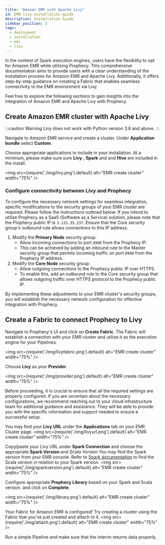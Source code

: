 ```yaml
---
title: "Amazon EMR with Apache Livy"
id: EMR-livy-installation-guide
description: Installation Guide
sidebar_position: 3
tags:
  - deployment
  - installation
  - emr
  - livy
---
```


In the context of Spark execution engines, users have the flexibility to opt for Amazon EMR while utilizing Prophecy. This comprehensive documentation aims to provide users with a clear understanding of the installation process for Amazon EMR and Apache Livy. Additionally, it offers step-by-step guidance on creating a Fabric that enables seamless connectivity to the EMR environment via Livy.

Feel free to explore the following sections to gain insights into the integration of Amazon EMR and Apache Livy with Prophecy.

## Create Amazon EMR cluster with Apache Livy

:::caution Warning
Livy does not work with Python version 3.8 and above.
:::

Navigate to Amazon EMR service and create a cluster. Under **Application bundle** select **Custom**.

Choose appropriate applications to include in your installation. At a minimum, please make sure sure **Livy** , **Spark** and and **Hive** are included in the install.

<img src={require('./img/livy.png').default} alt="EMR create cluster" width="75%" />

### Configure connectivity between Livy and Prophecy

To configure the necessary network settings for seamless integration, specific modifications to the security groups of your EMR cluster are required. Please follow the instructions outlined below:
If you intend to utilize Prophecy as a SaaS (Software as a Service) solution, please note that the Prophecy public IP is `3.133.35.237`. Ensure that the Core security group's outbound rule allows connections to this IP address.

1. Modify the **Primary Node** security group:
   - Allow incoming connections to port `8998` from the Prophecy IP.
   - This can be achieved by adding an inbound rule to the Master security group that permits incoming traffic on port `8998` from the Prophecy IP address.
2. Modify the **Core Node** security group:
   - Allow outgoing connections to the Prophecy public IP over HTTPS.
   - To enable this, add an outbound rule to the Core security group that allows outgoing traffic over HTTPS protocol to the Prophecy public IP.

By implementing these adjustments to your EMR cluster's security groups, you will establish the necessary network configuration for effective integration with Prophecy.

## Create a Fabric to connect Prophecy to Livy

Navigate to Prophecy's UI and click on **Create Fabric**. The Fabric will establish a connection with your EMR cluster and utilize it as the execution engine for your Pipelines.

<img src={require('./img/livyfabric.png').default} alt="EMR create cluster" width="75%" />

Choose **Livy** as your **Provider**.

<img src={require('./img/provider.png').default} alt="EMR create cluster" width="75%" />

Before proceeding, it is crucial to ensure that all the required settings are properly configured. If you are uncertain about the necessary configurations, we recommend reaching out to your cloud infrastructure team for additional guidance and assistance. They will be able to provide you with the specific information and support needed to ensure a successful setup.

You may find your **Livy URL** under the **Applications** tab on your EMR Cluster page.
<img src={require('./img/livyurl.png').default} alt="EMR create cluster" width="75%" />

Copy/paste your Livy URL under **Spark Connection** and choose the appropriate **Spark Version** and _Scala Version_ You may find the Spark version from your EMR console. Refer to [Spark documentation](https://spark.apache.org/docs) to find the Scala version in relation to your Spark version.
<img src={require('./img/sparkversion.png').default} alt="EMR create cluster" width="75%" />

Configure appropriate **Prophecy Library** based on your Spark and Scala version. and click on **Complete**.

<img src={require('./img/library.png').default} alt="EMR create cluster" width="75%" />

Your Fabric for Amazon EMR is configured! Try creating a cluster using the Fabric that you've just created and attach to it.
<img src={require('./img/attach.png').default} alt="EMR create cluster" width="75%" />

Run a simple Pipeline and make sure that the interim returns data properly.
